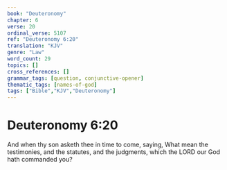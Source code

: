 ```yaml
---
book: "Deuteronomy"
chapter: 6
verse: 20
ordinal_verse: 5107
ref: "Deuteronomy 6:20"
translation: "KJV"
genre: "Law"
word_count: 29
topics: []
cross_references: []
grammar_tags: [question, conjunctive-opener]
thematic_tags: [names-of-god]
tags: ["Bible","KJV","Deuteronomy"]
---
```


# Deuteronomy 6:20

And when thy son asketh thee in time to come, saying, What mean the testimonies, and the statutes, and the judgments, which the LORD our God hath commanded you?
